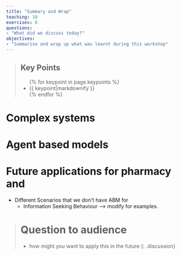 ```yaml
---
title: "Summary and Wrap"
teaching: 10
exercises: 0
questions:
- "What did we discuss today?"
objectives:
- "Summarise and wrap up what was learnt during this workshop"
---
```


<blockquote class="keypoints">
  <h2>Key Points</h2>
  <ul>
    {% for keypoint in page.keypoints %}
    <li>{{ keypoint|markdownify }}</li>
    {% endfor %}
  </ul>
</blockquote>


# Complex systems

# Agent based models

# Future applications for pharmacy and 

- Different Scenarios that we don't have ABM for
	- Information Seeking Behaviour --> modify for examples. 

> # Question to audience 
> - how might you want to apply this in the future
{: .discussion}